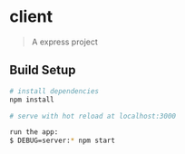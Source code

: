# client

> A express project

## Build Setup

``` bash
# install dependencies
npm install

# serve with hot reload at localhost:3000

run the app:
$ DEBUG=server:* npm start